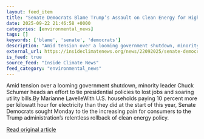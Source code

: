 ```yaml
---
layout: feed_item
title: "Senate Democrats Blame Trump’s Assault on Clean Energy for High Electricity Prices"
date: 2025-09-22 21:46:58 +0000
categories: [environmental_news]
tags: []
keywords: ['blame', 'senate', 'democrats']
description: "Amid tension over a looming government shutdown, minority leader Chuck Schumer heads an effort to tie presidential policies to lost jobs and soaring utility ..."
external_url: https://insideclimatenews.org/news/22092025/senate-democrats-blame-trump-for-electricity-prices/
is_feed: true
source_feed: "Inside Climate News"
feed_category: "environmental_news"
---
```


Amid tension over a looming government shutdown, minority leader Chuck Schumer heads an effort to tie presidential policies to lost jobs and soaring utility bills.By Marianne LavelleWith U.S. households paying 10 percent more per kilowatt hour for electricity than they did at the start of this year, Senate Democrats sought Monday to tie the increasing pain for consumers to the Trump administration’s relentless rollback of clean energy policy.

[Read original article](https://insideclimatenews.org/news/22092025/senate-democrats-blame-trump-for-electricity-prices/)
